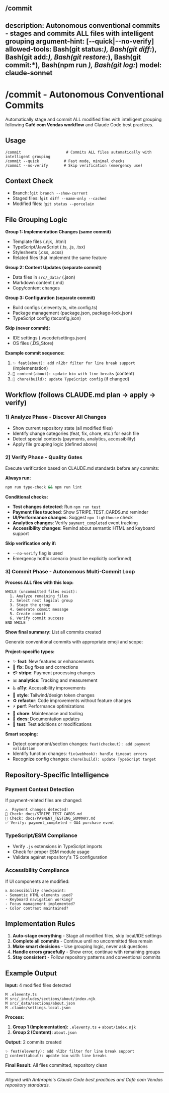 /commit
---
description: Autonomous conventional commits - stages and commits ALL files with intelligent grouping
argument-hint: [--quick|--no-verify]
allowed-tools: Bash(git status:*), Bash(git diff:*), Bash(git add:*), Bash(git restore:*), Bash(git commit:*), Bash(npm run *), Bash(git log:*)
model: claude-sonnet
---

# /commit - Autonomous Conventional Commits

Automatically stage and commit ALL modified files with intelligent grouping following **Café com Vendas workflow** and Claude Code best practices.

## Usage
```
/commit                    # Commits ALL files automatically with intelligent grouping
/commit --quick           # Fast mode, minimal checks
/commit --no-verify       # Skip verification (emergency use)
```

## Context Check
- Branch: !`git branch --show-current`
- Staged files: !`git diff --name-only --cached`
- Modified files: !`git status --porcelain`

## File Grouping Logic

**Group 1: Implementation Changes (same commit)**
- Template files (.njk, .html)
- TypeScript/JavaScript (.ts, .js, .tsx)
- Stylesheets (.css, .scss) 
- Related files that implement the same feature

**Group 2: Content Updates (separate commit)**
- Data files in `src/_data/` (.json)
- Markdown content (.md)
- Copy/content changes

**Group 3: Configuration (separate commit)**
- Build configs (.eleventy.ts, vite.config.ts)
- Package management (package.json, package-lock.json)
- TypeScript config (tsconfig.json)

**Skip (never commit):**
- IDE settings (.vscode/settings.json)
- OS files (.DS_Store)

**Example commit sequence:**
1. `✨ feat(about): add nl2br filter for line break support` (implementation)
2. `📝 content(about): update bio with line breaks` (content)
3. `🔧 chore(build): update TypeScript config` (if changed)

## Workflow (follows CLAUDE.md plan → apply → verify)

### 1) **Analyze Phase** - Discover All Changes
- Show current repository state (all modified files)
- Identify change categories (feat, fix, chore, etc.) for each file
- Detect special contexts (payments, analytics, accessibility)
- Apply file grouping logic (defined above)

### 2) **Verify Phase** - Quality Gates
Execute verification based on CLAUDE.md standards before any commits:

**Always run:** 
```bash
npm run type-check && npm run lint
```

**Conditional checks:**
- **Test changes detected**: Run `npm run test`
- **Payment files touched**: Show STRIPE_TEST_CARDS.md reminder
- **UI/Performance changes**: Suggest `npx lighthouse` check
- **Analytics changes**: Verify `payment_completed` event tracking
- **Accessibility changes**: Remind about semantic HTML and keyboard support

**Skip verification only if:**
- `--no-verify` flag is used
- Emergency hotfix scenario (must be explicitly confirmed)

### 3) **Commit Phase** - Autonomous Multi-Commit Loop

**Process ALL files with this loop:**
```
WHILE (uncommitted files exist):
  1. Analyze remaining files
  2. Select next logical group
  3. Stage the group
  4. Generate commit message
  5. Create commit
  6. Verify commit success
END WHILE
```

**Show final summary:** List all commits created

Generate conventional commits with appropriate emoji and scope:

**Project-specific types:**
- ✨ **feat**: New features or enhancements
- 🐛 **fix**: Bug fixes and corrections  
- 💳 **stripe**: Payment processing changes
- 📊 **analytics**: Tracking and measurement
- ♿ **a11y**: Accessibility improvements
- 🎨 **style**: Tailwind/design token changes
- ♻️ **refactor**: Code improvements without feature changes
- ⚡ **perf**: Performance optimizations
- 🔧 **chore**: Maintenance and tooling
- 📝 **docs**: Documentation updates
- 🧪 **test**: Test additions or modifications

**Smart scoping:**
- Detect component/section changes: `feat(checkout): add payment validation`
- Identify function changes: `fix(webhook): handle timeout errors`
- Recognize config changes: `chore(build): update TypeScript target`


## Repository-Specific Intelligence

### Payment Context Detection
If payment-related files are changed:
```
⚠️  Payment changes detected!
📖 Check: docs/STRIPE_TEST_CARDS.md
📖 Check: docs/PAYMENT_TESTING_SUMMARY.md
✅ Verify: payment_completed → GA4 purchase event
```

### TypeScript/ESM Compliance
- Verify `.js` extensions in TypeScript imports
- Check for proper ESM module usage
- Validate against repository's TS configuration

### Accessibility Compliance
If UI components are modified:
```
♿ Accessibility checkpoint:
- Semantic HTML elements used?
- Keyboard navigation working?
- Focus management implemented?
- Color contrast maintained?
```


## Implementation Rules

1. **Auto-stage everything** - Stage all modified files, skip local/IDE settings
2. **Complete all commits** - Continue until no uncommitted files remain
3. **Make smart decisions** - Use grouping logic, never ask questions
4. **Handle errors gracefully** - Show error, continue with remaining groups
5. **Stay consistent** - Follow repository patterns and conventional commits

## Example Output

**Input:** 4 modified files detected
```
M .eleventy.ts
M src/_includes/sections/about/index.njk
M src/_data/sections/about.json
M .claude/settings.local.json
```

**Process:**
1. **Group 1 (Implementation):** `.eleventy.ts` + `about/index.njk`
2. **Group 2 (Content):** `about.json`

**Output:** 2 commits created
```
✨ feat(eleventy): add nl2br filter for line break support
📝 content(about): update bio with line breaks
```

**Final Result:** All files committed, repository clean

---

*Aligned with Anthropic's Claude Code best practices and Café com Vendas repository standards.*